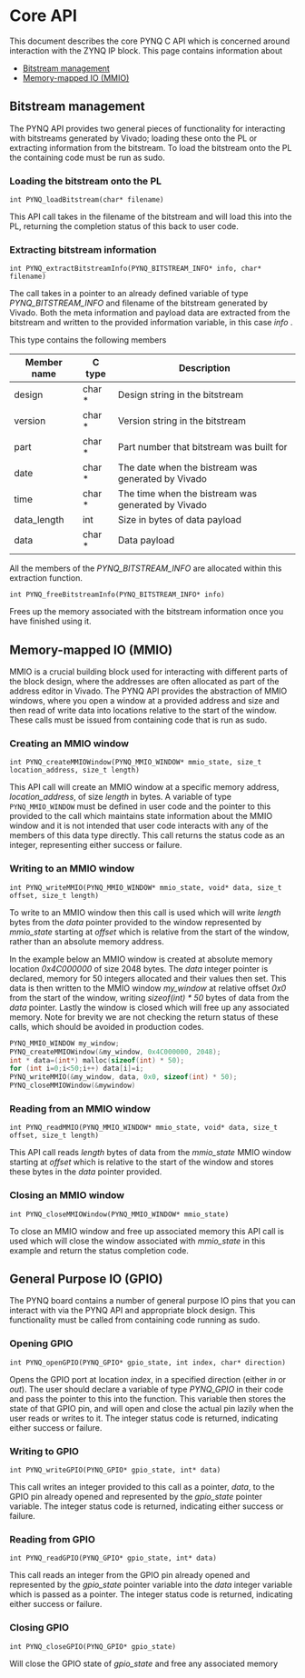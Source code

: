 # Core API

This document describes the core PYNQ C API which is concerned around interaction with the ZYNQ IP block. This page contains information about

* [Bitstream management](#bitstream-management)
* [Memory-mapped IO (MMIO)](#memory-mapped-io-mmio)

## Bitstream management

The PYNQ API provides two general pieces of functionality for interacting with bitstreams generated by Vivado; loading these onto the PL or extracting information from the bitstream. To load the bitstream onto the PL the containing code must be run as sudo.

### Loading the bitstream onto the PL

`int PYNQ_loadBitstream(char* filename)`

This API call takes in the filename of the bitstream and will load this into the PL, returning the completion status of this back to user code.

### Extracting bitstream information

`int PYNQ_extractBitstreamInfo(PYNQ_BITSTREAM_INFO* info, char* filename)`

The call takes in a pointer to an already defined variable of type _PYNQ_BITSTREAM_INFO_ and filename of the bitstream generated by Vivado. Both the meta information and payload data are extracted from the bitstream and written to the provided information variable, in this case _info_ .

This type contains the following members

Member name | C type | Description
--------- | ----------- | -----------
design | char * | Design string in the bitstream
version | char * | Version string in the bitstream
part | char * | Part number that bitstream was built for
date | char * | The date when the bistream was generated by Vivado
time | char * | The time when the bistream was generated by Vivado
data_length | int | Size in bytes of data payload
data | char * | Data payload

All the members of the _PYNQ_BITSTREAM_INFO_ are allocated within this extraction function.

`int PYNQ_freeBitstreamInfo(PYNQ_BITSTREAM_INFO* info)` 

Frees up the memory associated with the bitstream information once you have finished using it.

## Memory-mapped IO (MMIO)

MMIO is a crucial building block used for interacting with different parts of the block design, where the addresses are often allocated as part of the address editor in Vivado. The PYNQ API provides the abstraction of MMIO windows, where you open a window at a provided address and size and then read of write data into locations relative to the start of the window. These calls must be issued from containing code that is run as sudo.

### Creating an MMIO window

`int PYNQ_createMMIOWindow(PYNQ_MMIO_WINDOW* mmio_state, size_t location_address, size_t length)`

This API call will create an MMIO window at a specific memory address, _location_address_, of size _length_ in bytes. A variable of type `PYNQ_MMIO_WINDOW` must be defined in user code and the pointer to this provided to the call which maintains state information about the MMIO window and it is not intended that user code interacts with any of the members of this data type directly. This call returns the status code as an integer, representing either success or failure.

### Writing to an MMIO window

`int PYNQ_writeMMIO(PYNQ_MMIO_WINDOW* mmio_state, void* data, size_t offset, size_t length)`

To write to an MMIO window then this call is used which will write _length_ bytes from the _data_ pointer provided to the window represented by _mmio_state_ starting at _offset_ which is relative from the start of the window, rather than an absolute memory address. 

In the example below an MMIO window is created at absolute memory location _0x4C000000_ of size 2048 bytes. The _data_ integer pointer is declared, memory for 50 integers allocated and their values then set. This data is then written to the MMIO window _my_window_ at relative offset _0x0_ from the start of the window, writing _sizeof(int) * 50_ bytes of data from the _data_ pointer. Lastly the window is closed which will free up any associated memory. Note for brevity we are not checking the return status of these calls, which should be avoided in production codes.

```c
PYNQ_MMIO_WINDOW my_window;
PYNQ_createMMIOWindow(&my_window, 0x4C000000, 2048);
int * data=(int*) malloc(sizeof(int) * 50);
for (int i=0;i<50;i++) data[i]=i;
PYNQ_writeMMIO(&my_window, data, 0x0, sizeof(int) * 50);
PYNQ_closeMMIOWindow(&mywindow)
```

### Reading from an MMIO window

`int PYNQ_readMMIO(PYNQ_MMIO_WINDOW* mmio_state, void* data, size_t offset, size_t length)`

This API call reads _length_ bytes of data from the _mmio_state_ MMIO window starting at _offset_ which is relative to the start of the window and stores these bytes in the _data_ pointer provided.

### Closing an MMIO window

`int PYNQ_closeMMIOWindow(PYNQ_MMIO_WINDOW* mmio_state)`

To close an MMIO window and free up associated memory this API call is used which will close the window associated with _mmio_state_ in this example and return the status completion code.

## General Purpose IO (GPIO)

The PYNQ board contains a number of general purpose IO pins that you can interact with via the PYNQ API and appropriate block design. This functionality must be called from containing code running as sudo.

### Opening GPIO

`int PYNQ_openGPIO(PYNQ_GPIO* gpio_state, int index, char* direction)`

Opens the GPIO port at location _index_, in a specified direction (either _in_ or _out_). The user should declare a variable of type _PYNQ_GPIO_ in their code and pass the pointer to this into the function. This variable then stores the state of that GPIO pin, and will open and close the actual pin lazily when the user reads or writes to it. The integer status code is returned, indicating either success or failure.

### Writing to GPIO

`int PYNQ_writeGPIO(PYNQ_GPIO* gpio_state, int* data)`

This call writes an integer provided to this call as a pointer, _data_, to the GPIO pin already opened and represented by the _gpio_state_ pointer variable. The integer status code is returned, indicating either success or failure.

### Reading from GPIO

`int PYNQ_readGPIO(PYNQ_GPIO* gpio_state, int* data)`

This call reads an integer from the GPIO pin already opened and represented by the _gpio_state_ pointer variable into the _data_ integer variable which is passed as a pointer. The integer status code is returned, indicating either success or failure.

### Closing GPIO

`int PYNQ_closeGPIO(PYNQ_GPIO* gpio_state)`

Will close the GPIO state of _gpio_state_ and free any associated memory
